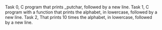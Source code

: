 Task 0, C program  that prints _putchar, followed by a new line.
Task 1, C program with a function that prints the alphabet, in lowercase, followed by a new line.
Task 2, That prints 10 times the alphabet, in lowercase, followed by a new line.
